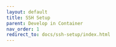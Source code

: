 ```yaml
---
layout: default
title: SSH Setup
parent: Develop in Container
nav_order: 1
redirect_to: docs/ssh-setup/index.html
---
```

